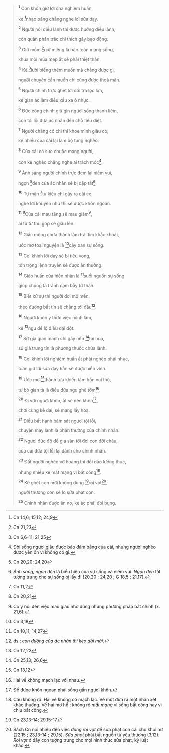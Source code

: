 > <sup><b>1</b></sup> Con khôn giữ lời cha nghiêm huấn,
>
> kẻ [^1@-7a09c10f-431d-48bd-976a-5a1aeeedfd72]nhạo báng chẳng nghe lời sửa dạy.
>
> <sup><b>2</b></sup> Người nói điều lành thì được hưởng điều lành,
>
> còn quân phản trắc chỉ thích gây bạo động.
>
> <sup><b>3</b></sup> Giữ mồm [^2@-7a09c10f-431d-48bd-976a-5a1aeeedfd72]giữ miệng là bảo toàn mạng sống,
>
> khua môi múa mép ắt sẽ phải thiệt thân.
>
> <sup><b>4</b></sup> Kẻ [^3@-7a09c10f-431d-48bd-976a-5a1aeeedfd72]lười biếng thèm muốn mà chẳng được gì,
>
> người chuyên cần muốn chi cũng được thoả mãn.
>
> <sup><b>5</b></sup> Người chính trực ghét lời dối trá lọc lừa,
>
> kẻ gian ác làm điều xấu xa ô nhục.
>
> <sup><b>6</b></sup> Đức công chính giữ gìn người sống thanh liêm,
>
> còn tội lỗi đưa ác nhân đến chỗ tiêu diệt.
>
> <sup><b>7</b></sup> Người chẳng có chi thì khoe mình giàu có,
>
> kẻ nhiều của cải lại làm bộ túng nghèo.
>
> <sup><b>8</b></sup> Của cải có sức chuộc mạng người,
>
> còn kẻ nghèo chẳng nghe ai trách móc[^1-7a09c10f-431d-48bd-976a-5a1aeeedfd72].
>
> <sup><b>9</b></sup> Ánh sáng người chính trực đem lại niềm vui,
>
> ngọn [^4@-7a09c10f-431d-48bd-976a-5a1aeeedfd72]đèn của ác nhân sẽ bị dập tắt[^2-7a09c10f-431d-48bd-976a-5a1aeeedfd72].
>
> <sup><b>10</b></sup> Tự mãn [^5@-7a09c10f-431d-48bd-976a-5a1aeeedfd72]tự kiêu chỉ gây ra cãi cọ,
>
> nghe lời khuyên nhủ thì sẽ được khôn ngoan.
>
> <sup><b>11</b></sup> [^6@-7a09c10f-431d-48bd-976a-5a1aeeedfd72]Của cải mau tăng sẽ mau giảm[^3-7a09c10f-431d-48bd-976a-5a1aeeedfd72],
>
> ai từ từ thu góp sẽ giàu lên.
>
> <sup><b>12</b></sup> Giấc mộng chưa thành làm trái tim khắc khoải,
>
> ước mơ toại nguyện là [^7@-7a09c10f-431d-48bd-976a-5a1aeeedfd72]cây ban sự sống.
>
> <sup><b>13</b></sup> Coi khinh lời dạy sẽ bị tiêu vong,
>
> tôn trọng lệnh truyền sẽ được ân thưởng.
>
> <sup><b>14</b></sup> Giáo huấn của hiền nhân là [^8@-7a09c10f-431d-48bd-976a-5a1aeeedfd72]suối nguồn sự sống
>
> giúp chúng ta tránh cạm bẫy tử thần.
>
> <sup><b>15</b></sup> Biết xử sự thì người đời mộ mến,
>
> theo đường bất tín sẽ chẳng tới đâu[^4-7a09c10f-431d-48bd-976a-5a1aeeedfd72].
>
> <sup><b>16</b></sup> Người khôn ý thức việc mình làm,
>
> kẻ [^9@-7a09c10f-431d-48bd-976a-5a1aeeedfd72]ngu để lộ điều dại dột.
>
> <sup><b>17</b></sup> Sứ giả gian manh chỉ gây nên [^10@-7a09c10f-431d-48bd-976a-5a1aeeedfd72]tai hoạ,
>
> sứ giả trung tín là phương thuốc chữa lành.
>
> <sup><b>18</b></sup> Coi khinh lời nghiêm huấn ắt phải nghèo phải nhục,
>
> tuân giữ lời sửa dạy hẳn sẽ được hiển vinh.
>
> <sup><b>19</b></sup> Ước mơ [^11@-7a09c10f-431d-48bd-976a-5a1aeeedfd72]thành tựu khiến tâm hồn vui thú,
>
> từ bỏ gian tà là điều đứa ngu ghê tởm[^5-7a09c10f-431d-48bd-976a-5a1aeeedfd72].
>
> <sup><b>20</b></sup> Đi với người khôn, ắt sẽ nên khôn[^6-7a09c10f-431d-48bd-976a-5a1aeeedfd72],
>
> chơi cùng kẻ dại, sẽ mang lấy hoạ.
>
> <sup><b>21</b></sup> Điều bất hạnh bám sát người tội lỗi,
>
> chuyện may lành là phần thưởng của chính nhân.
>
> <sup><b>22</b></sup> Người đức độ để gia sản tới đời con đời cháu,
>
> của cải đứa tội lỗi lại dành cho chính nhân.
>
> <sup><b>23</b></sup> Đất người nghèo vỡ hoang thì dồi dào lương thực,
>
> nhưng nhiều kẻ mất mạng vì bất công[^7-7a09c10f-431d-48bd-976a-5a1aeeedfd72].
>
> <sup><b>24</b></sup> Kẻ ghét con mới không dùng [^12@-7a09c10f-431d-48bd-976a-5a1aeeedfd72]roi vọt[^8-7a09c10f-431d-48bd-976a-5a1aeeedfd72],
>
> người thương con sẽ lo sửa phạt con.
>
> <sup><b>25</b></sup> Chính nhân được ăn no, kẻ ác phải đói bụng.

[^1-7a09c10f-431d-48bd-976a-5a1aeeedfd72]: Đời sống người giàu được bảo đảm bằng của cải, nhưng người nghèo được yên ổn vì không có gì.

[^2-7a09c10f-431d-48bd-976a-5a1aeeedfd72]: _Ánh sáng, ngọn đèn_ là biểu hiệu của sự sống và niềm vui. _Ngọn đèn_ tắt tượng trưng cho sự sống bị lấy đi (20,20 ; 24,20 ; G 18,5 ; 21,17).

[^3-7a09c10f-431d-48bd-976a-5a1aeeedfd72]: Có ý nói đến việc mau giàu nhờ dùng những phương pháp bất chính (x. 21,6).

[^4-7a09c10f-431d-48bd-976a-5a1aeeedfd72]: ds : _con đường của ác nhân thì kéo dài mãi_.

[^5-7a09c10f-431d-48bd-976a-5a1aeeedfd72]: Hai vế không mạch lạc với nhau.

[^6-7a09c10f-431d-48bd-976a-5a1aeeedfd72]: Để được khôn ngoan phải sống gần người khôn.

[^7-7a09c10f-431d-48bd-976a-5a1aeeedfd72]: Câu không rõ. Hai vế không có mạch lạc. Vế một đưa ra một nhận xét khác thường. Vế hai mơ hồ : không rõ _mất mạng_ vì sống bất công hay vì chịu bất công.

[^8-7a09c10f-431d-48bd-976a-5a1aeeedfd72]: Sách Cn nói nhiều đến việc _dùng roi vọt_ để sửa phạt con cái cho khỏi hư (22,15 ; 23,13-14 ; 29,15). _Sửa phạt_ phải bắt nguồn từ yêu thương (3,12). _Roi vọt_ ở đây còn tượng trưng cho mọi hình thức sửa phạt, kỷ luật khác.

[^1@-7a09c10f-431d-48bd-976a-5a1aeeedfd72]: Cn 14,6; 15,12; 24,9

[^2@-7a09c10f-431d-48bd-976a-5a1aeeedfd72]: Cn 21,23

[^3@-7a09c10f-431d-48bd-976a-5a1aeeedfd72]: Cn 6,6-11; 21,25

[^4@-7a09c10f-431d-48bd-976a-5a1aeeedfd72]: Cn 20,20; 24,20

[^5@-7a09c10f-431d-48bd-976a-5a1aeeedfd72]: Cn 11,2

[^6@-7a09c10f-431d-48bd-976a-5a1aeeedfd72]: Cn 20,21

[^7@-7a09c10f-431d-48bd-976a-5a1aeeedfd72]: Cn 3,18

[^8@-7a09c10f-431d-48bd-976a-5a1aeeedfd72]: Cn 10,11; 14,27

[^9@-7a09c10f-431d-48bd-976a-5a1aeeedfd72]: Cn 12,23

[^10@-7a09c10f-431d-48bd-976a-5a1aeeedfd72]: Cn 25,13; 26,6

[^11@-7a09c10f-431d-48bd-976a-5a1aeeedfd72]: Cn 13,12

[^12@-7a09c10f-431d-48bd-976a-5a1aeeedfd72]: Cn 23,13-14; 29,15-17
